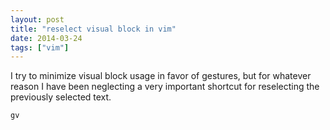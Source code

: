 ```yaml
---
layout: post
title: "reselect visual block in vim"
date: 2014-03-24
tags: ["vim"]
---
```


I try to minimize visual block usage in favor of gestures, but for whatever
reason I have been neglecting a very important shortcut for reselecting the
previously selected text.

```txt
gv
```

